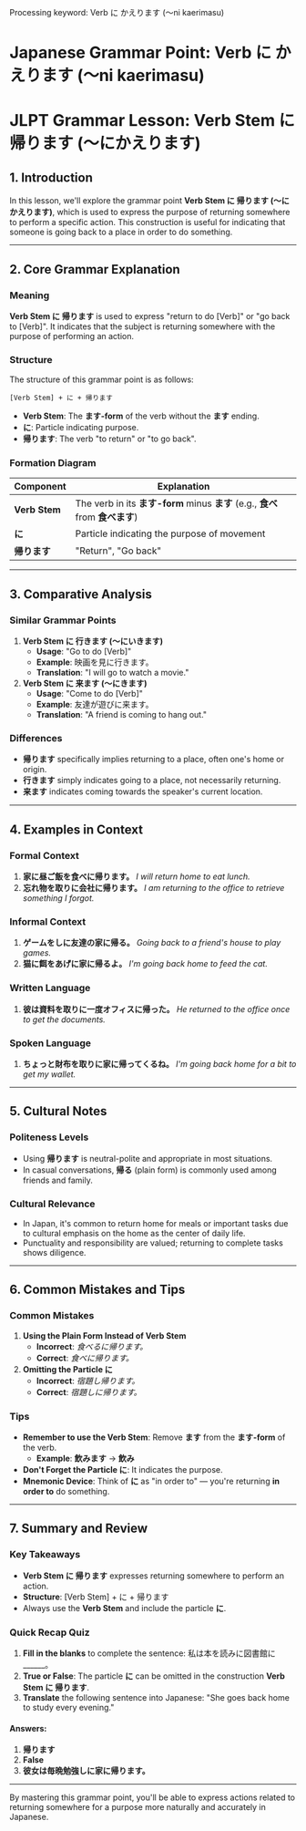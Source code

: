 Processing keyword: Verb に かえります (〜ni kaerimasu)
# Japanese Grammar Point: Verb に かえります (〜ni kaerimasu)
# JLPT Grammar Lesson: Verb Stem に 帰ります (〜にかえります)
## 1. Introduction
In this lesson, we'll explore the grammar point **Verb Stem に 帰ります (〜にかえります)**, which is used to express the purpose of returning somewhere to perform a specific action. This construction is useful for indicating that someone is going back to a place in order to do something.

---
## 2. Core Grammar Explanation
### Meaning
**Verb Stem に 帰ります** is used to express "return to do [Verb]" or "go back to [Verb]". It indicates that the subject is returning somewhere with the purpose of performing an action.
### Structure
The structure of this grammar point is as follows:
```
[Verb Stem] + に + 帰ります
```
- **Verb Stem**: The **ます-form** of the verb without the **ます** ending.
- **に**: Particle indicating purpose.
- **帰ります**: The verb "to return" or "to go back".
### Formation Diagram
| Component       | Explanation                                        |
|-----------------|----------------------------------------------------|
| **Verb Stem**   | The verb in its **ます-form** minus **ます** (e.g., **食べ** from **食べます**) |
| **に**          | Particle indicating the purpose of movement         |
| **帰ります**    | "Return", "Go back"                                 |
---
## 3. Comparative Analysis
### Similar Grammar Points
1. **Verb Stem に 行きます (〜にいきます)**
   - **Usage**: "Go to do [Verb]"
   - **Example**: 映画を見に行きます。
   - **Translation**: "I will go to watch a movie."
2. **Verb Stem に 来ます (〜にきます)**
   - **Usage**: "Come to do [Verb]"
   - **Example**: 友達が遊びに来ます。
   - **Translation**: "A friend is coming to hang out."
### Differences
- **帰ります** specifically implies returning to a place, often one's home or origin.
- **行きます** simply indicates going to a place, not necessarily returning.
- **来ます** indicates coming towards the speaker's current location.
---
## 4. Examples in Context
### Formal Context
1. **家に昼ご飯を食べに帰ります。**
   *I will return home to eat lunch.*
2. **忘れ物を取りに会社に帰ります。**
   *I am returning to the office to retrieve something I forgot.*
### Informal Context
1. **ゲームをしに友達の家に帰る。**
   *Going back to a friend's house to play games.*
2. **猫に餌をあげに家に帰るよ。**
   *I'm going back home to feed the cat.*
### Written Language
1. **彼は資料を取りに一度オフィスに帰った。**
   *He returned to the office once to get the documents.*
### Spoken Language
1. **ちょっと財布を取りに家に帰ってくるね。**
   *I'm going back home for a bit to get my wallet.*
---
## 5. Cultural Notes
### Politeness Levels
- Using **帰ります** is neutral-polite and appropriate in most situations.
- In casual conversations, **帰る** (plain form) is commonly used among friends and family.
### Cultural Relevance
- In Japan, it's common to return home for meals or important tasks due to cultural emphasis on the home as the center of daily life.
- Punctuality and responsibility are valued; returning to complete tasks shows diligence.
---
## 6. Common Mistakes and Tips
### Common Mistakes
1. **Using the Plain Form Instead of Verb Stem**
   - **Incorrect**: *食べるに帰ります。*
   - **Correct**: *食べに帰ります。*
2. **Omitting the Particle に**
   - **Incorrect**: *宿題し帰ります。*
   - **Correct**: *宿題しに帰ります。*
### Tips
- **Remember to use the Verb Stem**: Remove **ます** from the **ます-form** of the verb.
  - **Example**: **飲みます** → **飲み**
- **Don't Forget the Particle に**: It indicates the purpose.
- **Mnemonic Device**: Think of **に** as "in order to" — you're returning **in order to** do something.
---
## 7. Summary and Review
### Key Takeaways
- **Verb Stem に 帰ります** expresses returning somewhere to perform an action.
- **Structure**: [Verb Stem] + に + 帰ります
- Always use the **Verb Stem** and include the particle **に**.
### Quick Recap Quiz
1. **Fill in the blanks** to complete the sentence:
   私は本を読みに図書館に______。
2. **True or False**: The particle **に** can be omitted in the construction **Verb Stem に 帰ります**.
3. **Translate** the following sentence into Japanese:
   "She goes back home to study every evening."
#### Answers:
1. **帰ります**
2. **False**
3. **彼女は毎晩勉強しに家に帰ります。**
---
By mastering this grammar point, you'll be able to express actions related to returning somewhere for a purpose more naturally and accurately in Japanese.
